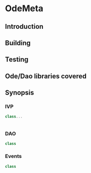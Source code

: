# OdeMeta

## Introduction

## Building

## Testing

## Ode/Dao libraries covered



## Synopsis

### IVP

```scala
class...
  
```



### DAO

```scala
class 

```



### Events

```scala
class 
```



